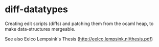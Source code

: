 # diff-datatypes
Creating edit scripts (diffs) and patching them from the ocaml heap,
to make data-structures mergeable.

See also Eelco Lempsink's Thesis (http://eelco.lempsink.nl/thesis.pdf)
